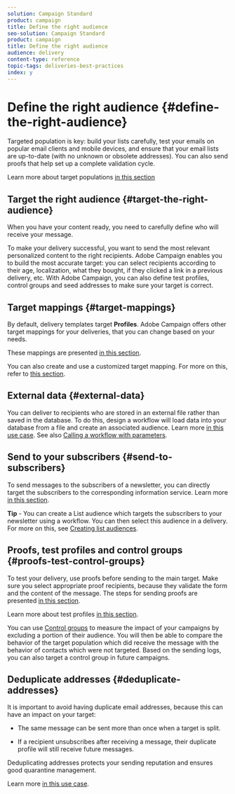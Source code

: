 ```yaml
---
solution: Campaign Standard
product: campaign
title: Define the right audience
seo-solution: Campaign Standard
product: campaign
title: Define the right audience
audience: delivery
content-type: reference
topic-tags: deliveries-best-practices
index: y
---
```


# Define the right audience {#define-the-right-audience}

Targeted population is key: build your lists carefully, test your emails on popular email clients and mobile devices, and ensure that your email lists are up-to-date (with no unknown or obsolete addresses). You can also send proofs that help set up a complete validation cycle.

Learn more about target populations [in this section](../../audiences/using/selecting-an-audience-in-a-message.md)

## Target the right audience {#target-the-right-audience}

When you have your content ready, you need to carefully define who will receive your message.

To make your delivery successful, you want to send the most relevant personalized content to the right recipients. Adobe Campaign enables you to build the most accurate target: you can select recipients according to their age, localization, what they bought, if they clicked a link in a previous delivery, etc. With Adobe Campaign, you can also define test profiles, control groups and seed addresses to make sure your target is correct.

## Target mappings {#target-mappings}

By default, delivery templates target **Profiles**. Adobe Campaign offers other target mappings for your deliveries, that you can change based on your needs.

These mappings are presented [in this section](../../automating/using/query.md#targeting-dimensions-and-resources).

You can also create and use a customized target mapping. For more on this, refer to [this section](../../administration/using/target-mappings-in-campaign.md).

## External data {#external-data}

You can deliver to recipients who are stored in an external file rather than saved in the database. To do this, design a workflow will load data into your database from a file and create an associated audience.  Learn more [in this use case](../../automating/using/use-case-calling-workflow.md). See also [Calling a workflow with parameters](../../automating/using/calling-a-workflow-with-external-parameters.md).

## Send to your subscribers {#send-to-subscribers}

To send messages to the subscribers of a newsletter, you can directly target the subscribers to the corresponding information service. Learn more [in this section](../../audiences/using/about-subscriptions.md).

**Tip** - You can create a List audience which targets the subscribers to your newsletter using a workflow. You can then select this audience in a delivery. For more on this, see [Creating list audiences](../../audiences/using/creating-audiences.md#creating-list-audiences).

## Proofs, test profiles and control groups {#proofs-test-control-groups}

To test your delivery, use proofs before sending to the main target.
Make sure you select appropriate proof recipients, because they validate the form and the content of the message. The steps for sending proofs are presented [in this section](../../sending/using/sending-proofs.md).

Learn more about test profiles [in this section](../../audiences/using/managing-test-profiles.md).

You can use [Control groups](../../sending/using/control-group.md) to measure the impact of your campaigns by excluding a portion of their audience. You will then be able to compare the behavior of the target population which did receive the message with the behavior of contacts which were not targeted. Based on the sending logs, you can also target a control group in future campaigns.

## Deduplicate addresses {#deduplicate-addresses}

It is important to avoid having duplicate email addresses, because this can have an impact on your target:

* The same message can be sent more than once when a target is split.

* If a recipient unsubscribes after receiving a message, their duplicate profile will still receive future messages.

Deduplicating addresses protects your sending reputation and ensures good quarantine management.

Learn more [in this use case](../../automating/using/deduplicating-data-imported-file.md).
